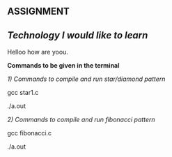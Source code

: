 ## ASSIGNMENT

## *Technology I would like to learn*
Helloo  how are yoou.

**Commands to be given in the terminal**

*1) Commands to compile and run star/diamond pattern*

gcc star1.c

./a.out

*2) Commands to compile and run fibonacci pattern*

gcc fibonacci.c

./a.out



